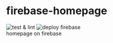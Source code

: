 # firebase-homepage

![test & lint](https://github.com/KoinoEngineering/firebase-homepage/workflows/test%20&%20lint/badge.svg)
![deploy firebase](https://github.com/KoinoEngineering/firebase-homepage/workflows/deploy%20firebase/badge.svg)  
homepage on firebase
